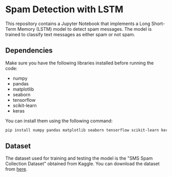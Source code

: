 # Spam Detection with LSTM
This repository contains a Jupyter Notebook that implements a Long Short-Term Memory (LSTM) model to detect spam messages. The model is trained to classify text messages as either spam or not spam.
## Dependencies
Make sure you have the following libraries installed before running the code:
- numpy
- pandas
- matplotlib
- seaborn
- tensorflow
- scikit-learn
- keras

You can install them using the following command:
```bash
pip install numpy pandas matplotlib seaborn tensorflow scikit-learn keras
```
## Dataset
The dataset used for training and testing the model is the "SMS Spam Collection Dataset" obtained from Kaggle. You can download the dataset from [here](https://www.kaggle.com/datasets/uciml/sms-spam-collection-dataset).